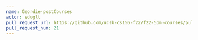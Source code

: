 ```yaml
---
name: Geordie-postCourses
actor: eduglt
pull_request_url: https://github.com/ucsb-cs156-f22/f22-5pm-courses/pull/21
pull_request_num: 21
---
```

